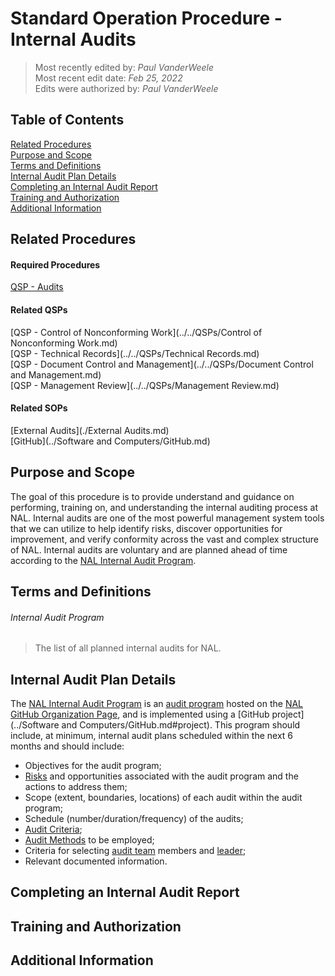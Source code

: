 # Standard Operation Procedure - Internal Audits

>Most recently edited by: *Paul VanderWeele*  
>Most recent edit date: *Feb 25, 2022*  
>Edits were authorized by: *Paul VanderWeele*

## Table of Contents

[Related Procedures](#related-procedures)  
[Purpose and Scope](#purpose-and-scope)  
[Terms and Definitions](#terms-and-definitions)  
[Internal Audit Plan Details](#internal-audit-plan-details)  
[Completing an Internal Audit Report](#completing-an-internal-audit-report)  
[Training and Authorization](#training-and-authorization)  
[Additional Information](#additional-information)  

## Related Procedures  

#### Required Procedures  

[QSP - Audits](../../QSPs/Audits.md)  

#### Related QSPs

[QSP - Control of Nonconforming Work](../../QSPs/Control of Nonconforming Work.md)  
[QSP - Technical Records](../../QSPs/Technical Records.md)  
[QSP - Document Control and Management](../../QSPs/Document Control and Management.md)  
[QSP - Management Review](../../QSPs/Management Review.md)  

#### Related SOPs

[External Audits](./External Audits.md)  
[GitHub](../Software and Computers/GitHub.md)  

## Purpose and Scope

The goal of this procedure is to provide understand and guidance on performing, training on, and understanding the internal auditing process at NAL. Internal audits are one of the most powerful management system tools that we can utilize to help identify risks, discover opportunities for improvement, and verify conformity across the vast and complex structure of NAL. Internal audits are voluntary and are planned ahead of time according to the [NAL Internal Audit Program](#internal-audit-program).

## Terms and Definitions

###### Internal Audit Program

> The list of all planned internal audits for NAL.

## Internal Audit Plan Details

The [NAL Internal Audit Program](#internal-audit-program) is an [audit program](../../QSPs/Audits.md#audit-program) hosted on the [NAL GitHub Organization Page](https://github.com/NEWAGE-Labs), and is implemented using a [GitHub project](../Software and Computers/GitHub.md#project). This program should include, at minimum, internal audit plans scheduled within the next 6 months and  should include:
* Objectives for the audit program;
* [Risks](../../QSPs/Audits.md#risk) and opportunities associated with the audit program and the actions to address them;
* Scope (extent, boundaries, locations) of each audit within the audit program;
* Schedule (number/duration/frequency) of the audits;
* [Audit Criteria](../../QSPs/Audits.md#audit-criteria);
* [Audit Methods](../../QSPs/Audits.md#audit-method) to be employed;
* Criteria for selecting [audit team](../../QSPs/Audits.md#audit-team) members and [leader](../../QSPs/Audits.md#audit-team-leader);
* Relevant documented information.

## Completing an Internal Audit Report



## Training and Authorization

## Additional Information
